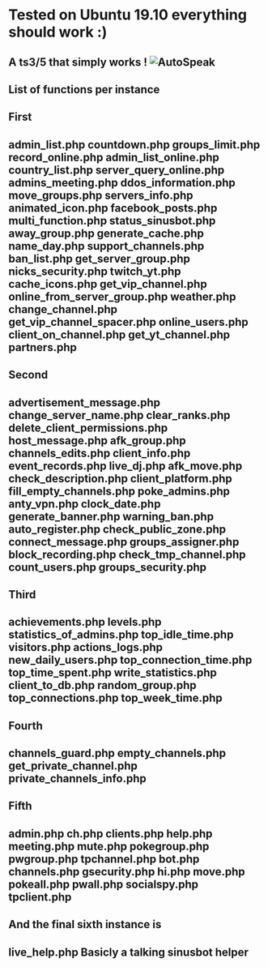 # Tested on Ubuntu 19.10 everything should work :) 
A ts3/5 that simply works !
![AutoSpeak](https://i.imgur.com/5ufmF2K.png)
-----------
List of functions per instance
-----------
First 
-----------
admin_list.php         countdown.php               groups_limit.php              record_online.php
admin_list_online.php  country_list.php            server_query_online.php
admins_meeting.php     ddos_information.php        move_groups.php               servers_info.php
animated_icon.php      facebook_posts.php          multi_function.php            status_sinusbot.php
away_group.php         generate_cache.php          name_day.php                  support_channels.php
ban_list.php           get_server_group.php        nicks_security.php            twitch_yt.php
cache_icons.php        get_vip_channel.php         online_from_server_group.php  weather.php
change_channel.php     get_vip_channel_spacer.php  online_users.php
client_on_channel.php  get_yt_channel.php          partners.php
----------
Second
----------
advertisement_message.php  change_server_name.php  clear_ranks.php      delete_client_permissions.php  host_message.php
afk_group.php              channels_edits.php      client_info.php      event_records.php              live_dj.php
afk_move.php               check_description.php   client_platform.php  fill_empty_channels.php        poke_admins.php
anty_vpn.php               clock_date.php          generate_banner.php  warning_ban.php
auto_register.php          check_public_zone.php   connect_message.php  groups_assigner.php
block_recording.php        check_tmp_channel.php   count_users.php      groups_security.php
----------
Third
----------
achievements.php  levels.php           statistics_of_admins.php  top_idle_time.php   visitors.php
actions_logs.php  new_daily_users.php  top_connection_time.php   top_time_spent.php  write_statistics.php
client_to_db.php  random_group.php     top_connections.php       top_week_time.php
----------
Fourth
----------
channels_guard.php  empty_channels.php  get_private_channel.php  private_channels_info.php
----------
Fifth
----------
admin.php  ch.php        clients.php    help.php  meeting.php  mute.php     pokegroup.php  pwgroup.php    tpchannel.php
bot.php    channels.php  gsecurity.php  hi.php    move.php     pokeall.php  pwall.php      socialspy.php  tpclient.php
----------
And the final sixth instance is
----------
live_help.php
Basicly a talking sinusbot helper
----------
